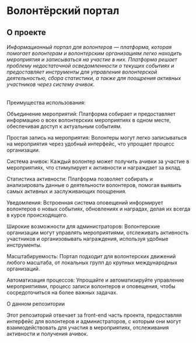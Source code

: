 # Волонтёрский портал
## О проекте
###### Информационный портал для волонтеров — платформа, которая помогает волонтерам и волонтерским организациям легко находить мероприятия и записываться на участие в них. Платформа решает проблему недостаточной осведомленности о текущих событиях и предоставляет инструменты для управления волонтерской деятельностью, сбора статистики, а также для поощрения активных участников через систему ачивок.

Преимущества использования:

Объединение мероприятий: Платформа собирает и предоставляет информацию о всех волонтерских мероприятиях в одном месте, обеспечивая доступ к актуальным событиям.

Простая запись на мероприятия: Волонтеры могут легко записываться на мероприятия через удобный интерфейс, что упрощает процесс организации.

Система ачивок: Каждый волонтер может получить ачивки за участие в мероприятиях, что стимулирует к активности и награждает за вклад.

Статистика активности: Платформа позволяет собирать и анализировать данные о деятельности волонтеров, помогая выявить самых активных и заслуживающих поощрения.

Уведомления: Встроенная система оповещений информирует волонтеров о новых событиях, обновлениях и наградах, делая их всегда в курсе происходящего.

Широкие возможности для администраторов: Волонтерские организации могут управлять мероприятиями, отслеживать активность участников и организовывать награждения, используя удобные инструменты.

Масштабируемость: Портал подходит для волонтерских движений любого масштаба, от локальных групп до крупных международных организаций.

Автоматизация процессов: Упрощайте и автоматизируйте управление мероприятиями, процесс записи волонтеров и оповещения, чтобы сосредоточиться на более важных задачах.

О данном репозитории

Этот репозиторий отвечает за front-end часть проекта, предоставляя интерфейс для волонтеров и администраторов, с которым они могут взаимодействовать для участия в мероприятиях, отслеживания активности и получения ачивок.
